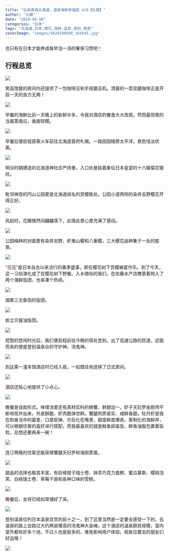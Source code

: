 ```yaml
---
title: "弘前青森北海道，温泉海鲜幸福感 4/6【札幌】"
author: "九姨"
date: "2018-09-08"
categories: "日本"
tags: "北海道,日本,樱花,海鲜,温泉,登别,美食"
coverImage: "images/5820180508_164645.jpg"
---
```


也只有在日本才能养成每早泡一汤的奢侈习惯吧！

## 行程总览

![](images/Screen-Shot-2018-08-20-at-21.02.09.png)

笑函馆屋的房间内还提供了一包咖啡豆和手摇磨豆机。清晨的一壶现磨咖啡正是开启一天的良方无两！

![](images/5820180508_083609.jpg)

早餐的海鲜比前一天晚上的新鲜许多，令我对酒店的餐食大大改观。然而最惊艳的当属蒸南瓜，香甜软糯。

![](images/5820180508_072518.jpg)

早餐后便启程搭乘火车前往北海道首府札幌。一路田园矮房太平洋，景色恬淡优美。

![](images/58P1030608.jpg)

明治时期建造的北海道神社庄严持重，入口处悬挂着象征日本皇室的十六瓣菊花徽纹。

![](images/5820180508_155855.jpg)

毗邻神宫的円山公园更是北海道闻名的赏樱胜处。公园小道两侧的染井吉野樱花开得正好。

![](images/58P1030642.jpg)

风起时，花瓣倏然间翩翩落下，此情此景心里充满了感动。

![](images/58P1030715.jpg)

公园梅林的对面更有染井吉野、虾夷山樱和八重樱，三大樱花品种集于一处的胜景。

![](images/5820180508_164645.jpg)

“花见”是日本自古以来流行的春季盛事，即在樱花树下赏樱飨宴作乐。到了今天，这一习俗演化成了在樱花树下野餐。入乡随俗的我们，在佐藤水产店瞎蒙着购入了两个海鲜饭团，也来凑个热闹。

![](images/58P1030672.jpg)

烟熏三文鱼馅的饭团。

![](images/58P1030678.jpg)

帆立贝酱油饭团。

![](images/58P1030681.jpg)

短暂的悠闲时光后，我们便启程前往今晚的宿处登别。出了高速公路的匝道，迎面而来的便是登别温泉谷的守护神，汤鬼神。

![](images/5920180509_182850.jpg)

到达第一潼本馆酒店时已经入夜。一如既往地选择了日式房间。

![](images/5820180508_185947.jpg)

酒店还贴心地提供了小点心。

![](images/5920180509_185224-e1535924077996.jpg)

晚餐是自助形式。味增汤里还有真材实料的螃蟹，鲜甜加一。虾子天妇罗由厨师不断地现炸出来，外皮酥脆、虾肉脆弹甘鲜。蟹腿肉质紧实、咸鲜香甜。牡丹虾是我在刺身当中的最爱，口感软弹，尔后化在嘴里，甜度鲜度爆表。客制化的海鲜丼，可以根据住客的喜好进行搭配，而我最喜欢的就是鲑鱼卵盖饭，鲜香油脂包裹着饭粒，总想还要再来一碗！

![](images/5820180508_193054.jpg)

连订两晚的住客还能获赠蟹腿天妇罗和海胆蒸蛋。

![](images/5920180509_192245.jpg)

甜品的选择也极其丰富，有巨峰提子瑞士卷、抹茶巧克力蛋糕、蜜瓜慕斯、樱桃泡芙、白桃瑞士卷、草莓千层和各种口味的雪糕。

![](images/5920180509_202134.jpg)

晚餐后，女将已经如常铺好了床。

![](images/5820180508_211112.jpg)

登别温泉位列日本温泉百赏的前十之一，到了这里当然是一定要去感受一下的。去温泉的路上会路过大约两层楼高的汤鬼神大金棒。这个酒店的温泉颇具规模，室内室外都有好多个池，不过人也是挺多的，难免影响用户体验。祝各位要去的朋友们好运哦！

![](images/5920180509_090241-e1535402720214.jpg)
